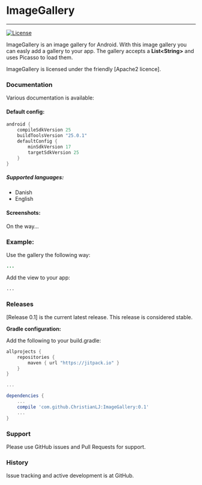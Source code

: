 # ImageGallery 
---------
<!--[![Build Status](https://api.travis-ci.org/ChristianLJ/MaterialEditText.svg)](https://travis-ci.org/ChristianLJ/MaterialEditText)-->
[![License](https://img.shields.io/badge/license-Apache%202-4EB1BA.svg?style=flat-square)](https://opensource.org/licenses/Apache2)

ImageGallery is an image gallery for Android. With this image gallery you can easly add a gallery to your app. 
The gallery accepts a **List\<String\>** and uses Picasso to load them.

ImageGallery is licensed under the friendly [Apache2 licence].

### Documentation
Various documentation is available:

#### Default config:
```groovy
android {
    compileSdkVersion 25
    buildToolsVersion "25.0.1"
    defaultConfig {
        minSdkVersion 17
        targetSdkVersion 25
    }
}
```
##### Supported languages:
- Danish
- English

#### Screenshots:
On the way...
<!--![Screenshot 1](https://raw.githubusercontent.com/ChristianLJ/MultipleImagePicker/master/documentation/s1.png?w=290)
![Screenshot 2](https://raw.githubusercontent.com/ChristianLJ/MultipleImagePicker/master/documentation/s2.png?w=290)
![Screenshot 3](https://raw.githubusercontent.com/ChristianLJ/MultipleImagePicker/master/documentation/s3.png?w=290)-->

### Example:
Use the gallery the following way:
```java
...
```

Add the view to your app:
```xml
...
```

### Releases
[Release 0.1] is the current latest release. This release is considered stable.


**Gradle configuration:**

Add the following to your build.gradle:
```groovy
allprojects {
    repositories {
        maven { url "https://jitpack.io" }
    }
}

...

dependencies {
    ...
    compile 'com.github.ChristianLJ:ImageGallery:0.1'
    ...
}
```


### Support
Please use GitHub issues and Pull Requests for support.


### History
Issue tracking and active development is at GitHub.

